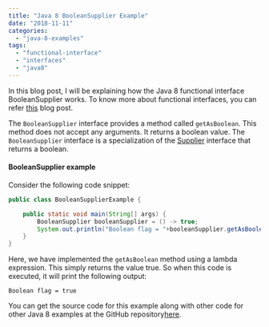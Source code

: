 ```yaml
---
title: "Java 8 BooleanSupplier Example"
date: "2018-11-11"
categories: 
  - "java-8-examples"
tags: 
  - "functional-interface"
  - "interfaces"
  - "java8"
---
```


In this blog post, I will be explaining how the Java 8 functional interface BooleanSupplier works. To know more about functional interfaces, you can refer [this](../java8-features/java-8-functional-interface.md) blog post.

The `BooleanSupplier` interface provides a method called `getAsBoolean`. This method does not accept any arguments. It returns a boolean value. The `BooleanSupplier` interface is a specialization of the [Supplier](java-8-supplier-interface-example.md)  interface that returns a boolean. 

#### BooleanSupplier example

Consider the following code snippet:

````java
public class BooleanSupplierExample {

    public static void main(String[] args) { 
        BooleanSupplier booleanSupplier = () -> true; 
        System.out.println("Boolean flag = "+booleanSupplier.getAsBoolean()); 
    } 
}
````

Here, we have implemented the `getAsBoolean` method using a lambda expression. This simply returns the value true. So when this code is executed, it will print the following output:

```
Boolean flag = true
```

You can get the source code for this example along with other code for other Java 8 examples at the GitHub repository[here](https://github.com/reshmabidikar/Java8Demo).
